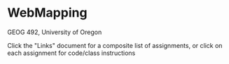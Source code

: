 # WebMapping
GEOG 492, University of Oregon

Click the "Links" document for a composite list of assignments, or click on each assignment for code/class instructions
